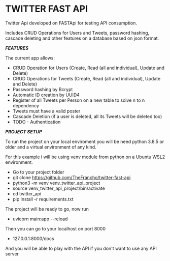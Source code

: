 # TWITTER FAST API

Twitter Api developed on FASTApi for testing API consumption.

Includes CRUD Operations for Users and Tweets, password hashing, cascade deleting and other features on a database based on json format.

***FEATURES***

The current app allows:

- CRUD Operation for Users (Create, Read (all and individual), Update and Delete)
- CRUD  Operations for Tweets (Create, Read (all and individual), Update and Delete)
- Password hashing by Bcrypt
- Automatic ID creation by UUID4
- Register of all Tweets per Person on a new table to solve n to n dependency
- Tweets must have a valid poster
- Cascade Deletion (if a user is deleted, all its Tweets will be deleted too)
- TODO - Authentication

***PROJECT SETUP***

To run the project on your local enviroment you will be need python 3.8.5 or older and a virtual environment of any kind.

For this example i will be using venv module from python on a Ubuntu WSL2 environment.

- Go to your project folder
- git clone https://github.com/TheFrancho/twitter-fast-api
- python3 -m venv venv_twitter_api_project
- source venv_twitter_api_project/bin/activate
- cd twitter_api
- pip install -r requirements.txt

The project will be ready to go, now run

- uvicorn main:app --reload

Then you can go to your localhost on port 8000
- 127.0.0.1:8000/docs
  
And you will be able to play with the API if you don't want to use any API server

